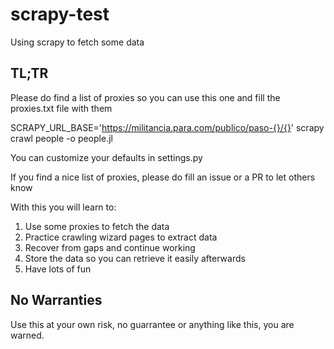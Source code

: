 # scrapy-test
Using scrapy to fetch some data

## TL;TR

Please do find a list of proxies so you can use this one and fill 
the  proxies.txt file with them

SCRAPY_URL_BASE='https://militancia.para.com/publico/paso-{}/{}' scrapy crawl people -o people.jl

You can customize your defaults in settings.py

If you find a nice list of proxies, please do fill an issue or a PR to let others know


With this you will learn to:

 1. Use some proxies to fetch the data
 1. Practice crawling wizard pages to extract data
 1. Recover from gaps and continue working
 1. Store the data so you can retrieve it easily afterwards
 1. Have lots of fun


## No Warranties

Use this at your own risk, no guarrantee or anything like this,
you are warned.

